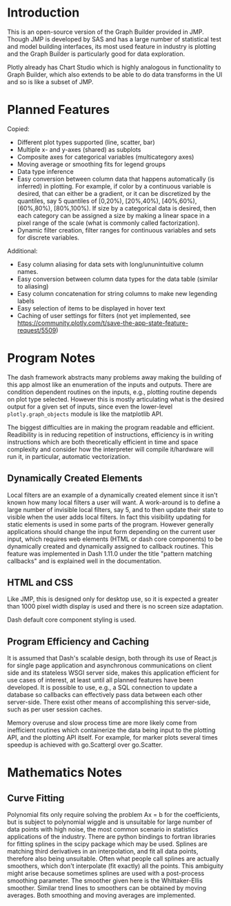 # Introduction
This is an open-source version of the Graph Builder provided in
JMP. Though JMP is developed by SAS and has a large number of
statistical test and model building interfaces, its most used feature in
industry is plotting and the Graph Builder is particularly good for data
exploration.

Plotly already has Chart Studio which is highly analogous in
functionality to Graph Builder, which also extends to be able to do
data transforms in the UI and so is like a subset of JMP.

# Planned Features
Copied:
- Different plot types supported (line, scatter, bar)
- Multiple x- and y-axes (shared) as subplots 
- Composite axes for categorical variables (multicategory axes)
- Moving average or smoothing fits for legend groups
- Data type inference
- Easy conversion between column data that happens automatically (is inferred)
  in plotting. For example, if color by a continuous variable is desired, that
  can either be a gradient, or it can be discretized by the quantiles, say 5
  quantiles of [0,20%), [20%,40%), [40%,60%), [60%,80%), [80%,100%). If size by a
  categorical data is desired, then each category can be assigned a size by
  making a linear space in a pixel range of the scale (what is commonly called
  factorization). 
- Dynamic filter creation, filter ranges for continuous variables and sets for discrete variables.

Additional:
- Easy column aliasing for data sets with long/ununintuitive column names.
- Easy conversion between column data types for the data table (similar to aliasing) 
- Easy column concatenation for string columns to make new legending labels 
- Easy selection of items to be displayed in hover text
- Caching of user settings for filters (not yet implemented, see https://community.plotly.com/t/save-the-app-state-feature-request/5509)

# Program Notes

The dash framework abstracts many problems away making the building of
this app almost like an enumeration of the inputs and outputs. There
are condition dependent routines on the inputs, e.g., plotting routine
depends on plot type selected. However this is mostly articulating
what is the desired output for a given set of inputs, since even the
lower-level `plotly.graph_objects` module is like the matplotlib API.

The biggest difficulties are in making the program readable and
efficient.  Readibility is in reducing repetition of instructions,
efficiency is in writing instructions which are both theoretically
efficient in time and space complexity and consider how the interpreter
will compile it/hardware will run it, in particular, automatic
vectorization.

## Dynamically Created Elements

Local filters are an example of a dynamically created element since it
isn't known how many local filters a user will want. A work-around is
to define a large number of invisible local filters, say 5, and to then
update their state to visible when the user adds local filters. In fact
this visibility updating for static elements is used in some parts of
the program. However generally applications should change the input
form depending on the current user input, which requires web elements
(HTML or dash core components) to be dynamically created and dynamically
assigned to callback routines. This feature was implemented in Dash
1.11.0 under the title "pattern matching callbacks" and is explained
well in the documentation. 

## HTML and CSS

Like JMP, this is designed only for desktop use, so it is expected a
greater than 1000 pixel width display is used and there is no screen
size adaptation.

Dash default core component styling is used.

## Program Efficiency and Caching

It is assumed that Dash's scalable design, both through its use of
React.js for single page application and asynchronous communications on
client side and its stateless WSGI server side, makes this application
efficient for use cases of interest, at least until all planned features
have been developed. It is possible to use, e.g., a SQL connection
to update a database so callbacks can effectively pass data between
each other server-side. There exist other means of accomplishing this
server-side, such as per user session caches.

Memory overuse and slow process time are more likely come from
inefficient routines which containerize the data being input to the
plotting API, and the plotting API itself. For example, for marker plots
several times speedup is achieved with go.Scattergl over go.Scatter.

# Mathematics Notes

## Curve Fitting

Polynomial fits only require solving the problem Ax = b for the
coefficients, but is subject to polynomial wiggle and is unsuitable for
large number of data points with high noise, the most common scenario
in statistics applications of the industry. There are python bindings
to fortran libraries for fitting splines in the scipy package which may
be used. Splines are matching third derivatives in an interpolation,
and fit all data points, therefore also being unsuitable. Often what
people call splines are actually smoothers, which don't interpolate (fit
exactly) all the points. This ambiguity might arise because sometimes
splines are used with a post-process smoothing parameter. The smoother
given here is the Whittaker-Ellis smoother. Similar trend lines to
smoothers can be obtained by moving averages. Both smoothing and moving
averages are implemented.

